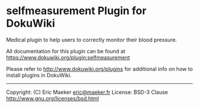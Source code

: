 # selfmeasurement Plugin for DokuWiki

Medical plugin to help users to correctly monitor their blood pressure.

All documentation for this plugin can be found at https://www.dokuwiki.org/plugin:selfmeasurement

Please refer to http://www.dokuwiki.org/plugins for additional info
on how to install plugins in DokuWiki.

----
Copyright: (C) Eric Maeker <eric@maeker.fr>
License: BSD-3 Clause http://www.gnu.org/licenses/bsd.html